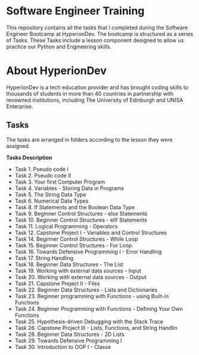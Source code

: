 # Software Engineer Training
This repository contains all the tasks that I completed during the Software Engineer Bootcamp at HyperionDev.
The bootcamp is structured as a series of Tasks. These Tasks include a lesson component designed to allow us practice our Python and Engineering skills.

# About HyperionDev
HyperionDev is a tech education provider and has brought coding skills to thousands of students in more than 40 countries in partnership with renowned institutions, including The University of Edinburgh and UNISA Enterprise.


## Tasks
The tasks are arranged in folders according to the lesson they were assigned.

**Tasks Description**
  * Task 1. Pseudo code I 
  * Task 2. Pseudo code II
  * Task 3. Your first Computer Program
  * Task 4. Variables - Storing Data in Programs
  * Task 5. The String Data Type
  * Task 6. Numerical Data Types
  * Task 8. If Statements and the Boolean Data Type
  * Task 9. Beginner Control Structures - else Statements
  * Task 10. Beginner Control Structures - elif Statements
  * Task 11. Logical Programming - Operators
  * Task 12. Capstone Project I - Variables and Control Structures
  * Task 14. Beginner Control Structures - While Loop
  * Task 15. Beginner Control Structures - For Loop
  * Task 16. Towards Defensive Programming I - Error Handling
  * Task 17. String Handling
  * Task 18. Beginner Data Structures - The List
  * Task 19. Working with external data sources - Input
  * Task 20. Working with external data sources - Output
  * Task 21. Capstone Project II - Files
  * Task 22. Beginner Data Structures - Lists and Dictionaries
  * Task 23. Beginner programming with Functions - using Built-in Functions
  * Task 24. Beginner Programming with Functions - Defining Your Own Functions
  * Task 25. Hypothesis-driven Debugging with the Stack Trace
  * Task 26. Capstone Project III - Lists, Functions, and String Handlin
  * Task 28. Beginner Data Structures - 2D Lists
  * Task 29. Towards Defensive Programming I
  * Task 30. Introduction to OOP I - Classe

